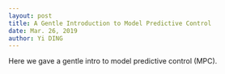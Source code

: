 ```yaml
---
layout: post
title: A Gentle Introduction to Model Predictive Control
date: Mar. 26, 2019
author: Yi DING
---
```


Here we gave a gentle intro to model predictive control (MPC).
